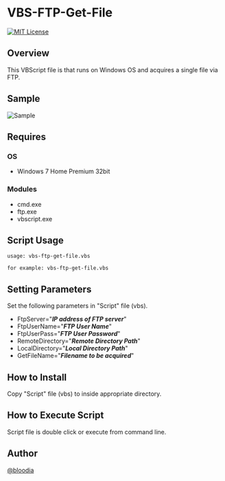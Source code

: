 # VBS-FTP-Get-File
[![MIT License](http://img.shields.io/badge/license-MIT-blue.svg?style=flat)](https://github.com/bloodia/VBS-FTP-Get-File/blob/master/LICENSE)

## Overview
This VBScript file is that runs on Windows OS and acquires a single file via FTP.  

## Sample
![Sample](https://www.bloodia.net/files/github/vbs-ftp-get-file.jpg)

## Requires
### OS
- Windows 7 Home Premium 32bit

### Modules
- cmd.exe
- ftp.exe
- vbscript.exe

## Script Usage
```
usage: vbs-ftp-get-file.vbs

for example: vbs-ftp-get-file.vbs
```

## Setting Parameters
Set the following parameters in "Script" file (vbs).  
- FtpServer="***IP address of FTP server***"  
- FtpUserName="***FTP User Name***"  
- FtpUserPass="***FTP User Password***"  
- RemoteDirectory="***Remote Directory Path***"  
- LocalDirectory="***Local Directory Path***"  
- GetFileName="***Filename to be acquired***"  

## How to Install
Copy "Script" file (vbs) to inside appropriate directory.  

## How to Execute Script
Script file is double click or execute from command line.

## Author
[@bloodia](https://twitter.com/bloodiadotnet)
